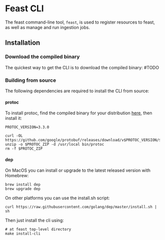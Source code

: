 # Feast CLI

The feast command-line tool, `feast`, is used to register resources to feast, as well as manage and run ingestion jobs.

## Installation

### Download the compiled binary

The quickest way to get the CLI is to download the compiled binary: #TODO

### Building from source

The following dependencies are required to install the CLI from source:
#### protoc
To install protoc, find the compiled binary for your distribution [here](https://github.com/protocolbuffers/protobuf/releases), then install it:
```
PROTOC_VERSION=3.3.0

curl -OL https://github.com/google/protobuf/releases/download/v$PROTOC_VERSION/$PROTOC_ZIP
unzip -o $PROTOC_ZIP -d /usr/local bin/protoc
rm -f $PROTOC_ZIP
```

#### dep
On MacOS you can install or upgrade to the latest released version with Homebrew:

```
brew install dep
brew upgrade dep
```

On other platforms you can use the install.sh script:
```
curl https://raw.githubusercontent.com/golang/dep/master/install.sh | sh
```

Then just install the cli using:
```
# at feast top-level directory
make install-cli
```
